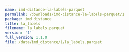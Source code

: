 ```yaml
---
name: imd-distance-la-labels-parquet
permalink: /downloads/imd-distance-la-labels-parquet/1
package: imd_distance
title: la_labels
filename: la_labels.parquet
version: '1'
full_version: 1.1.0
file: /data/imd_distance/1/la_labels.parquet
---
```


